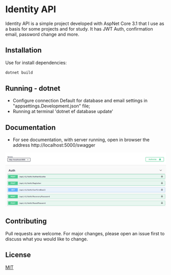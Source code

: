 # Identity API

Identity API is a simple project developed with AspNet Core 3.1 that I use as a basis for some projects and for study. It has JWT Auth, confirmation email, password change and more.

## Installation

Use for install dependencies:

```bash
dotnet build
```

## Running - dotnet

- Configure connection Default for database and email settings in "appsettings.Development.json" file;
- Running at terminal 'dotnet ef database update'

## Documentation

- For see documentation, with server running, open in browser the address http://localhost:5000/swagger

![alt text](https://github.com/JonathanAmarall/aspnet-account-identity/blob/master/swagger%20print.png)

## Contributing

Pull requests are welcome. For major changes, please open an issue first to discuss what you would like to change.

## License

[MIT](https://choosealicense.com/licenses/mit/)
